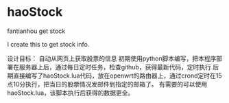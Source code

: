 # haoStock
fantianhou get stock

I create this to get stock info.

设计目标：
自动从网页上获取股票的信息
初期使用python脚本编写，把本程序部署在服务器上后，通过每日定时任务，检查github，获得最新代码，定时执行
后期直接编写了haoStock.lua代码，放在openwrt的路由器上，通过crond定时在15点10分执行，把当日的股票情况发邮件到指定的邮箱了。
有需要的可以使用haoStock.lua，该脚本执行后获得的数据更全。